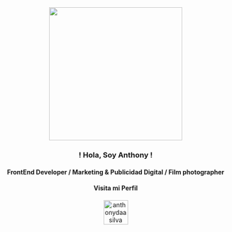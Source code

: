 <div id="header" align="center">
  <img src="https://media.giphy.com/media/HscDLzkO8EOTmgkhQP/giphy.gif" width="300"/>
</div>
<h3 align="center">! Hola, Soy Anthony !</h3>
<h4 align="center">FrontEnd Developer / Marketing & Publicidad Digital  / Film photographer</h4>

<h4 align="center">Visita mi Perfil</h4>
<p align="center">
<a href="https://instagram.com/anthonydaasilva" target="blank"><img align="center" src="https://raw.githubusercontent.com/rahuldkjain/github-profile-readme-generator/master/src/images/icons/Social/instagram.svg" alt="anthonydaasilva" height="55" width="55" /></a>
</p>
